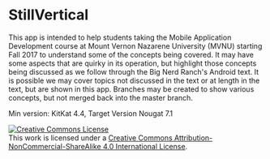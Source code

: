 # StillVertical
This app is intended to help students taking the Mobile Application Development course at Mount Vernon Nazarene University (MVNU) starting Fall 2017 to understand some of the concepts being covered. It may have some aspects that are quirky in its operation, but highlight those concepts being discussed as we follow through the Big Nerd Ranch's Android text. It is possible we may cover topics not discussed in the text or at length in the text, but are shown in this app. Branches may be created to show various concepts, but not merged back into the master branch. 

Min version: KitKat 4.4, Target Version Nougat 7.1

<a rel="license" href="http://creativecommons.org/licenses/by-nc-sa/4.0/"><img alt="Creative Commons License" style="border-width:0" src="https://i.creativecommons.org/l/by-nc-sa/4.0/88x31.png" /></a><br />This work is licensed under a <a rel="license" href="http://creativecommons.org/licenses/by-nc-sa/4.0/">Creative Commons Attribution-NonCommercial-ShareAlike 4.0 International License</a>.

